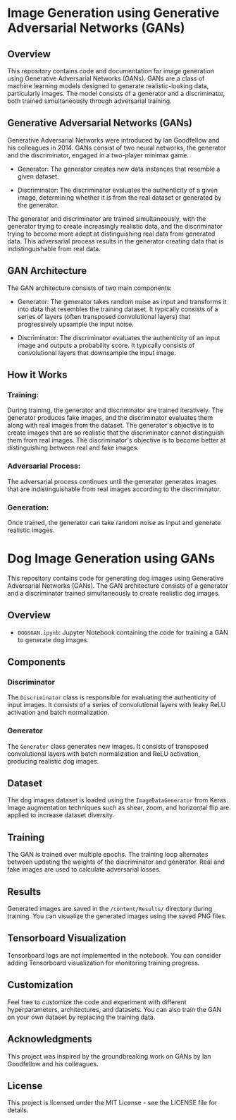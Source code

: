 # Image Generation using Generative Adversarial Networks (GANs)
## Overview
This repository contains code and documentation for image generation using Generative Adversarial Networks (GANs). GANs are a class of machine learning models designed to generate realistic-looking data, particularly images. The model consists of a generator and a discriminator, both trained simultaneously through adversarial training.

## Generative Adversarial Networks (GANs)
Generative Adversarial Networks were introduced by Ian Goodfellow and his colleagues in 2014. GANs consist of two neural networks, the generator and the discriminator, engaged in a two-player minimax game.

* Generator: The generator creates new data instances that resemble a given dataset.

* Discriminator: The discriminator evaluates the authenticity of a given image, determining whether it is from the real dataset or generated by the generator.

The generator and discriminator are trained simultaneously, with the generator trying to create increasingly realistic data, and the discriminator trying to become more adept at distinguishing real data from generated data. This adversarial process results in the generator creating data that is indistinguishable from real data.

## GAN Architecture
The GAN architecture consists of two main components:

* Generator: The generator takes random noise as input and transforms it into data that resembles the training dataset.
It typically consists of a series of layers (often transposed convolutional layers) that progressively upsample the input noise.

* Discriminator: The discriminator evaluates the authenticity of an input image and outputs a probability score.
It typically consists of convolutional layers that downsample the input image.

## How it Works
### Training:

During training, the generator and discriminator are trained iteratively.
The generator produces fake images, and the discriminator evaluates them along with real images from the dataset.
The generator's objective is to create images that are so realistic that the discriminator cannot distinguish them from real images.
The discriminator's objective is to become better at distinguishing between real and fake images.

### Adversarial Process:

The adversarial process continues until the generator generates images that are indistinguishable from real images according to the discriminator.

### Generation:

Once trained, the generator can take random noise as input and generate realistic images.

# Dog Image Generation using GANs

This repository contains code for generating dog images using Generative Adversarial Networks (GANs). The GAN architecture consists of a generator and a discriminator trained simultaneously to create realistic dog images.



## Overview

- `DOGSGAN.ipynb`: Jupyter Notebook containing the code for training a GAN to generate dog images.

## Components

### Discriminator

The `Discriminator` class is responsible for evaluating the authenticity of input images. It consists of a series of convolutional layers with leaky ReLU activation and batch normalization.

### Generator

The `Generator` class generates new images. It consists of transposed convolutional layers with batch normalization and ReLU activation, producing realistic dog images.

## Dataset

The dog images dataset is loaded using the `ImageDataGenerator` from Keras. Image augmentation techniques such as shear, zoom, and horizontal flip are applied to increase dataset diversity.

## Training

The GAN is trained over multiple epochs. The training loop alternates between updating the weights of the discriminator and generator. Real and fake images are used to calculate adversarial losses.

## Results

Generated images are saved in the `/content/Results/` directory during training. You can visualize the generated images using the saved PNG files.

## Tensorboard Visualization

Tensorboard logs are not implemented in the notebook. You can consider adding Tensorboard visualization for monitoring training progress.


## Customization
Feel free to customize the code and experiment with different hyperparameters, architectures, and datasets. You can also train the GAN on your own dataset by replacing the training data.

## Acknowledgments
This project was inspired by the groundbreaking work on GANs by Ian Goodfellow and his colleagues.

## License
This project is licensed under the MIT License - see the LICENSE file for details.
